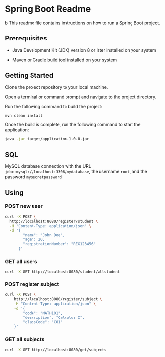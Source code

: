 # Spring Boot Readme
b
This readme file contains instructions on how to run a Spring Boot project.

## Prerequisites

+ Java Development Kit (JDK) version 8 or later installed on your system

+ Maven or Gradle build tool installed on your system

## Getting Started
Clone the project repository to your local machine.

Open a terminal or command prompt and navigate to the project directory.

Run the following command to build the project:

```bash
mvn clean install
```

Once the build is complete, run the following command to start the application:

```bash
java -jar target/application-1.0.0.jar
```

## SQL

 MySQL database connection with the URL `jdbc:mysql://localhost:3306/mydatabase`, the username `root`, and the password `mysecretpassword`

## Using

### POST new user

```bash
curl -X POST \
  http://localhost:8080/register/student \
  -H 'Content-Type: application/json' \
  -d '{
        "name": "John Doe",
        "age": 20,
        "registrationNumber": "REG123456"
      }'
```

### GET all users

```bash
curl -X GET http://localhost:8080/student/allstudent
```

### POST register subject

```bash
curl -X POST \
    http://localhost:8080/register/subject \
    -H "Content-Type: application/json" \
    -d '{
        "code": "MATH101", 
        "description": "Calculus I", 
        "classCode": "C01"
    }'
```

### GET all subjects

```bash
curl -X GET http://localhost:8080/get/subjects
```